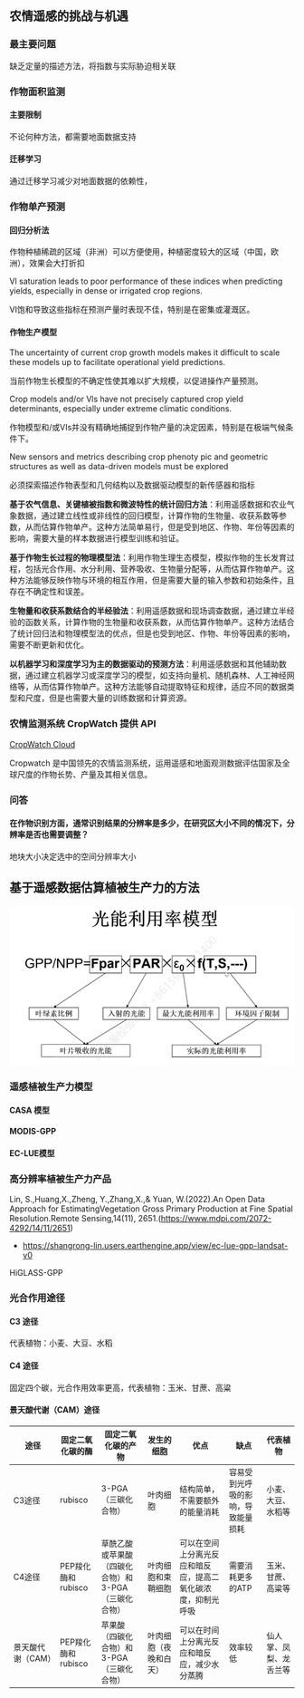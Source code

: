 



## 农情遥感的挑战与机遇



### 最主要问题

缺乏定量的描述方法，将指数与实际胁迫相关联



### 作物面积监测

#### 主要限制

不论何种方法，都需要地面数据支持

#### 迁移学习

通过迁移学习减少对地面数据的依赖性，



### 作物单产预测

#### 回归分析法

作物种植稀疏的区域（非洲）可以方便使用，种植密度较大的区域（中国，欧洲），效果会大打折扣

Vl saturation leads to poor performance of these indices when predicting yields, especially in dense or irrigated crop regions.

VI饱和导致这些指标在预测产量时表现不佳，特别是在密集或灌溉区。

#### 作物生产模型

The uncertainty of current crop growth models makes it difficult to scale these models up to facilitate operational yield predictions.

当前作物生长模型的不确定性使其难以扩大规模，以促进操作产量预测。

Crop models and/or Vls have not precisely captured crop yield determinants, especially under extreme climatic conditions.

作物模型和/或VIs并没有精确地捕捉到作物产量的决定因素，特别是在极端气候条件下。

New sensors and metrics describing crop phenoty pic and geometric structures as well as data-driven models must be explored

必须探索描述作物表型和几何结构以及数据驱动模型的新传感器和指标



**基于农气信息、关键植被指数和微波特性的统计回归方法**：利用遥感数据和农业气象数据，通过建立线性或非线性的回归模型，计算作物的生物量、收获系数等参数，从而估算作物单产。这种方法简单易行，但是受到地区、作物、年份等因素的影响，需要大量的样本数据进行模型训练和验证。

**基于作物生长过程的物理模型法**：利用作物生理生态模型，模拟作物的生长发育过程，包括光合作用、水分利用、营养吸收、生物量分配等，从而估算作物单产。这种方法能够反映作物与环境的相互作用，但是需要大量的输入参数和初始条件，且存在不确定性和误差。

**生物量和收获系数结合的半经验法**：利用遥感数据和现场调查数据，通过建立半经验的函数关系，计算作物的生物量和收获系数，从而估算作物单产。这种方法结合了统计回归法和物理模型法的优点，但是也受到地区、作物、年份等因素的影响，需要不断更新和优化。

**以机器学习和深度学习为主的数据驱动的预测方法**：利用遥感数据和其他辅助数据，通过建立机器学习或深度学习的模型，如支持向量机、随机森林、人工神经网络等，从而估算作物单产。这种方法能够自动提取特征和规律，适应不同的数据类型和尺度，但是也需要大量的训练数据和计算资源。



### 农情监测系统 CropWatch 提供 API

[CropWatch Cloud](http://cloud.cropwatch.com.cn/)

Cropwatch 是中国领先的农情监测系统，运用遥感和地面观测数据评估国家及全球尺度的作物长势、产量及其相关信息。





### 问答

#### 在作物识别方面，通常识别结果的分辨率是多少，在研究区大小不同的情况下，分辨率是否也需要调整？

地块大小决定选中的空间分辨率大小



## 基于遥感数据估算植被生产力的方法





![image-20230702154437553](./img/image-20230702154437553.png)



### 遥感植被生产力模型

#### CASA 模型



#### MODIS-GPP



#### EC-LUE模型





### 高分辨率植被生产力产品

Lin, S.,Huang,X.,Zheng, Y.,Zhang,X.,& Yuan, W.(2022).An Open Data Approach for EstimatingVegetation Gross Primary Production at Fine Spatial Resolution.Remote Sensing,14(11), 2651.(https://www.mdpi.com/2072-4292/14/11/2651)

 

- https://shangrong-lin.users.earthengine.app/view/ec-lue-gpp-landsat-v0





HiGLASS-GPP



### 光合作用途径

#### C3 途径

代表植物：小麦、大豆、水稻

#### C4 途径

固定四个碳，光合作用效率更高，代表植物：玉米、甘蔗、高粱

#### 景天酸代谢（CAM）途径



| 途径              | 固定二氧化碳的酶   | 固定二氧化碳的产物                                  | 发生的细胞             | 优点                                                         | 缺点                               | 代表植物               |
| ----------------- | ------------------ | --------------------------------------------------- | ---------------------- | ------------------------------------------------------------ | ---------------------------------- | ---------------------- |
| C3途径            | rubisco            | 3-PGA（三碳化合物）                                 | 叶肉细胞               | 结构简单，不需要额外的能量消耗                               | 容易受到光呼吸的影响，导致能量损耗 | 小麦、大豆、水稻等     |
| C4途径            | PEP羧化酶和rubisco | 草酰乙酸或苹果酸（四碳化合物）和3-PGA（三碳化合物） | 叶肉细胞和束鞘细胞     | 可以在空间上分离光反应和暗反应，提高二氧化碳浓度，抑制光呼吸 | 需要消耗更多的ATP                  | 玉米、甘蔗、高粱等     |
| 景天酸代谢（CAM） | PEP羧化酶和rubisco | 苹果酸（四碳化合物）和3-PGA（三碳化合物）           | 叶肉细胞（夜晚和白天） | 可以在时间上分离光反应和暗反应，减少水分蒸腾                 | 效率较低                           | 仙人掌、凤梨、龙舌兰等 |
